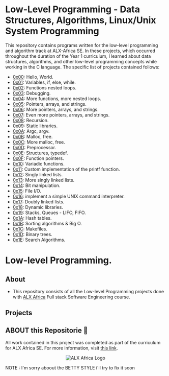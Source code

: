 # Low-Level Programming - Data Structures, Algorithms, Linux/Unix System Programming

This repository contains programs written for the low-level programming and algorithm track at ALX-Africa SE. In these projects, which  occurred throughout the duration of the Year 1 curriculum, I learned about data structures, algorithms, and other low-level programming concepts while working in the C language. The specific list of projects contained follows:

- [0x00](./0x00-hello_world): Hello, World.
- [0x01](./0x01-variables_if_else_while): Variables, if, else, while.
- [0x02](./0x02-functions_nested_loops): Functions nested loops.
- [0x03](./0x03-debugging): Debugging.
- [0x04](./0x04-more_functions_nested_loops): More functions, more nested loops.
- [0x05](./0x05-pointers_arrays_strings): Pointers, arrays, and strings.
- [0x06](./0x06-pointers_arrays_strings): More pointers, arrays, and strings.
- [0x07](./0x07-pointers_arrays_strings): Even more pointers, arrays, and strings.
- [0x08](./0x08-recursion): Recursion.
- [0x09](./0x09-static_libraries): Static libraries.
- [0x0A](./0x0A-argc_argv): Argc, argv.
- [0x0B](./0x0B-malloc_free): Malloc, free.
- [0x0C](./0x0C-more_malloc_free): More malloc, free.
- [0x0D](./0x0D-preprocessor): Preprocessor.
- [0x0E](./0x0E-structures_typedef): Structures, typedef.
- [0x0F](./0x0F-function_pointers): Function pointers.
- [0x10](./0x10-variadic_functions): Variadic functions.
- [0x11](https://github.com/4MR4N11/printf): Custom implementation of the printf function.
- [0x12](./0x12-singly_linked_lists): Singly linked lists.
- [0x13](./0x13-more_singly_linked_lists): More singly linked lists.
- [0x14](./0x14-bit_manipulation): Bit manipulation.
- [0x15](./0x15-file_io): File I/O.
- [0x16](https://github.com/4MR4N11/simple_shell): implement a simple UNIX command interpreter.
- [0x17](./0x17-doubly_linked_lists): Doubly linked lists.
- [0x18](./0x18-dynamic_libraries): Dynamic libraries.
- [0x19](https://github.com/4MR4N11/monty): Stacks, Queues - LIFO, FIFO.
- [0x1A](./0x1A-hash_tables): Hash tables.
- [0x1B](https://github.com/4MR4N11/sorting_algorithms): Sorting algorithms & Big O.
- [0x1C](./0x1C-makefiles): Makefiles.
- [0x1D](https://github.com/4MR4N11/binary_trees): Binary trees.
- [0x1E](./0x1E-search_algorithms): Search Algorithms.




# Low-level Programming.

## About

- This repository consists of all the Low-level Programming projects done with [ALX Africa](https://www.alxafrica.com/) Full stack Software Engineering course.

## Projects




















## ABOUT this Repositorie :pray:

All work contained in this project was completed as part of the curriculum for ALX Africa SE. For more information, visit [this link](https://www.alxafrica.com//).

<p align="center">
  <img
   src="https://www.alxafrica.com/wp-content/uploads/2022/01/header-logo.png"
       alt="ALX Africa Logo"
  >
</p>

 NOTE : 
 I'm sorry aboout the BETTY STYLE i'll try to fix it soon 
